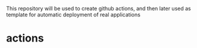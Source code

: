 
This repository will be used to create github actions, and then later used as template for automatic deployment of real applications
# actions
